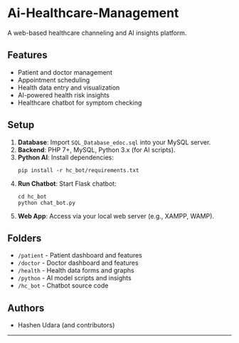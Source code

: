 # Ai-Healthcare-Management 

A web-based healthcare channeling and AI insights platform.

## Features

- Patient and doctor management
- Appointment scheduling
- Health data entry and visualization
- AI-powered health risk insights
- Healthcare chatbot for symptom checking

## Setup

1. **Database**: Import `SQL_Database_edoc.sql` into your MySQL server.
2. **Backend**: PHP 7+, MySQL, Python 3.x (for AI scripts).
3. **Python AI**: Install dependencies:
   ```
   pip install -r hc_bot/requirements.txt
   ```
4. **Run Chatbot**: Start Flask chatbot:
   ```
   cd hc_bot
   python chat_bot.py
   ```
5. **Web App**: Access via your local web server (e.g., XAMPP, WAMP).

## Folders

- `/patient` - Patient dashboard and features
- `/doctor` - Doctor dashboard and features
- `/health` - Health data forms and graphs
- `/python` - AI model scripts and insights
- `/hc_bot` - Chatbot source code

## Authors

- Hashen Udara (and contributors)

---
